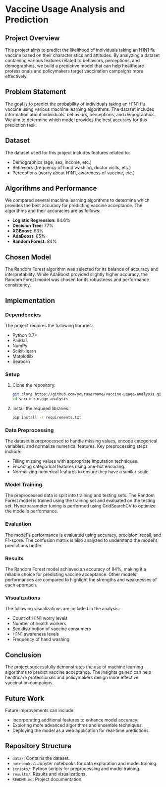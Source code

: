 # Vaccine Usage Analysis and Prediction

## Project Overview

This project aims to predict the likelihood of individuals taking an H1N1 flu vaccine based on their characteristics and attitudes. By analyzing a dataset containing various features related to behaviors, perceptions, and demographics, we build a predictive model that can help healthcare professionals and policymakers target vaccination campaigns more effectively.

## Problem Statement

The goal is to predict the probability of individuals taking an H1N1 flu vaccine using various machine learning algorithms. The dataset includes information about individuals' behaviors, perceptions, and demographics. We aim to determine which model provides the best accuracy for this prediction task.

## Dataset

The dataset used for this project includes features related to:
- Demographics (age, sex, income, etc.)
- Behaviors (frequency of hand washing, doctor visits, etc.)
- Perceptions (worry about H1N1, awareness of vaccine, etc.)

## Algorithms and Performance

We compared several machine learning algorithms to determine which provides the best accuracy for predicting vaccine acceptance. The algorithms and their accuracies are as follows:

- **Logistic Regression:** 84.6%
- **Decision Tree:** 77%
- **XGBoost:** 83%
- **AdaBoost:** 85%
- **Random Forest:** 84%

## Chosen Model

The Random Forest algorithm was selected for its balance of accuracy and interpretability. While AdaBoost provided slightly higher accuracy, the Random Forest model was chosen for its robustness and performance consistency.

## Implementation

### Dependencies

The project requires the following libraries:
- Python 3.7+
- Pandas
- NumPy
- Scikit-learn
- Matplotlib
- Seaborn

### Setup

1. Clone the repository:
   ```bash
   git clone https://github.com/yourusername/vaccine-usage-analysis.git
   cd vaccine-usage-analysis
   ```

2. Install the required libraries:
   ```bash
   pip install -r requirements.txt
   ```

### Data Preprocessing

The dataset is preprocessed to handle missing values, encode categorical variables, and normalize numerical features. Key preprocessing steps include:

- Filling missing values with appropriate imputation techniques.
- Encoding categorical features using one-hot encoding.
- Normalizing numerical features to ensure they have a similar scale.

### Model Training

The preprocessed data is split into training and testing sets. The Random Forest model is trained using the training set and evaluated on the testing set. Hyperparameter tuning is performed using GridSearchCV to optimize the model's performance.

### Evaluation

The model's performance is evaluated using accuracy, precision, recall, and F1-score. The confusion matrix is also analyzed to understand the model's predictions better.

### Results

The Random Forest model achieved an accuracy of 84%, making it a reliable choice for predicting vaccine acceptance. Other models' performances are compared to highlight the strengths and weaknesses of each approach.

### Visualizations

The following visualizations are included in the analysis:
- Count of H1N1 worry levels
- Number of health workers
- Sex distribution of vaccine consumers
- H1N1 awareness levels
- Frequency of hand washing

## Conclusion

The project successfully demonstrates the use of machine learning algorithms to predict vaccine acceptance. The insights gained can help healthcare professionals and policymakers design more effective vaccination campaigns.

## Future Work

Future improvements can include:
- Incorporating additional features to enhance model accuracy.
- Exploring more advanced algorithms and ensemble techniques.
- Deploying the model as a web application for real-time predictions.

## Repository Structure

- `data/`: Contains the dataset.
- `notebooks/`: Jupyter notebooks for data exploration and model training.
- `scripts/`: Python scripts for preprocessing and model training.
- `results/`: Results and visualizations.
- `README.md`: Project documentation.

